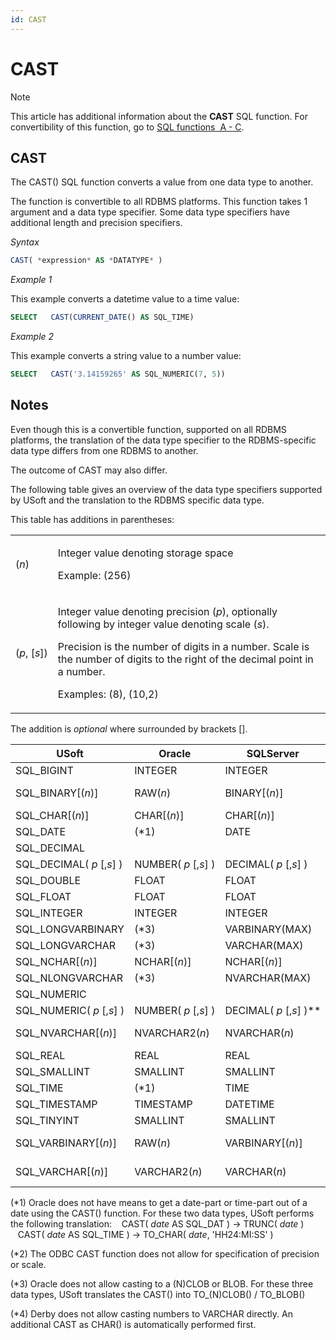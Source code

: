 ```yaml
---
id: CAST
---
```


# CAST



> [!NOTE]
> This article has additional information about the **CAST** SQL function.
> For convertibility of this function, go to [SQL functions  A - C](/docs/Modeller%20and%20Rules%20Engine/SQL%20functions/SQL%20functions%20AC.md).

## **CAST**

The CAST() SQL function converts a value from one data type to another.

The function is convertible to all RDBMS platforms. This function takes 1 argument and a data type specifier. Some data type specifiers have additional length and precision specifiers.

*Syntax*

```sql
CAST( *expression* AS *DATATYPE* )
```

*Example 1*

This example converts a datetime value to a time value:

```sql
SELECT   CAST(CURRENT_DATE() AS SQL_TIME)
```

*Example 2*

This example converts a string value to a number value:

```sql
SELECT   CAST('3.14159265' AS SQL_NUMERIC(7, 5))
```

## Notes

Even though this is a convertible function, supported on all RDBMS platforms, the translation of the data type specifier to the RDBMS-specific data type differs from one RDBMS to another.

The outcome of CAST may also differ.

The following table gives an overview of the data type specifiers supported by USoft and the translation to the RDBMS specific data type.

This table has additions in parentheses:

|        |        |
|--------|--------|
|(*n*)   |<p>Integer value denoting storage space</p><p>Example: (256)</p>|
|(*p*, [*s*])|<p>Integer value denoting precision (*p*), optionally following by integer value denoting scale (*s*).</p><p>Precision is the number of digits in a number. Scale is the number of digits to the right of the decimal point in a number.</p><p>Examples: (8), (10,2)</p>|



The addition is *optional* where surrounded by brackets [].

|**USoft**|**Oracle**|**SQLServer**|**ODBC**|**JDBC, Derby**|
|--------|--------|--------|--------|--------|
|SQL_BIGINT|INTEGER |INTEGER |SQL_BIGINT|BIGINT  |
|SQL_BINARY[(*n*)]|RAW(*n*)|BINARY[(*n*)]|SQL_BINARY[(*n*)]|CHAR FOR BIT DATA|
|SQL_CHAR[(*n*)]|CHAR[(*n*)]|CHAR[(*n*)]|SQL_CHAR|CHAR[(*n*)]|
|SQL_DATE|(*1)    |DATE    |SQL_DATE|DATE    |
|SQL_DECIMAL|        |        |SQL_DECIMAL (*2)|        |
|SQL_DECIMAL( *p* [,*s*] )|NUMBER( *p* [,*s*] )|DECIMAL( *p* [,*s*] )|        |DECIMAL( *p* [,*s*] )|
|SQL_DOUBLE|FLOAT   |FLOAT   |SQL_DOUBLE|DOUBLE  |
|SQL_FLOAT|FLOAT   |FLOAT   |SQL_FLOAT|FLOAT   |
|SQL_INTEGER|INTEGER |INTEGER |SQL_INTEGER|INTEGER |
|SQL_LONGVARBINARY|(*3)    |VARBINARY(MAX)|SQL_LONGVARBINARY|BLOB    |
|SQL_LONGVARCHAR|(*3)    |VARCHAR(MAX)|SQL_LONGVARCHAR|CLOB    |
|SQL_NCHAR[(*n*)]|NCHAR[(*n*)]|NCHAR[(*n*)]|SQL_WCHAR|CHAR[(*n*)]|
|SQL_NLONGVARCHAR|(*3)    |NVARCHAR(MAX)|SQL_WLONGVARCHAR|CLOB    |
|SQL_NUMERIC|        |        |SQL_NUMERIC|        |
|SQL_NUMERIC( *p* [,*s*] )|NUMBER( *p* [,*s*] )|DECIMAL( *p* [,*s*] )**|        |DECIMAL( *p* [,*s*] )|
|SQL_NVARCHAR[(*n*)]|NVARCHAR2(*n*)|NVARCHAR(*n*)|SQL_WVARCHAR|VARCHAR[(*n*)]   (*4)|
|SQL_REAL|REAL    |REAL    |SQL_REAL|REAL    |
|SQL_SMALLINT|SMALLINT|SMALLINT|SQL_SMALLINT|SMALLINT|
|SQL_TIME|(*1)    |TIME    |SQL_TIME|TIME    |
|SQL_TIMESTAMP|TIMESTAMP|DATETIME|SQL_TIMESTAMP|TIMESTAMP|
|SQL_TINYINT|SMALLINT|SMALLINT|SQL_TINYINT|SMALLINT|
|SQL_VARBINARY[(*n*)]|RAW(*n*)|VARBINARY[(*n*)]|SQL_VARBINARY[(*n*)]|VARCHAR FOR BIT DATA|
|SQL_VARCHAR[(*n*)]|VARCHAR2(*n*)|VARCHAR(*n*)|SQL_VARCHAR|VARCHAR[(*n*)]    (*4)|



(*1) Oracle does not have means to get a date-part or time-part out of a date using the CAST() function. For these two data types, USoft performs the following translation:
   CAST( *date* AS SQL_DAT ) → TRUNC( *date* )
   CAST( *date* AS SQL_TIME ) → TO_CHAR( *date*, 'HH24:MI:SS' )

(*2) The ODBC CAST function does not allow for specification of precision or scale.

(*3) Oracle does not allow casting to a (N)CLOB or BLOB. For these three data types, USoft translates the CAST() into TO_(N)CLOB() / TO_BLOB()

(*4) Derby does not allow casting numbers to VARCHAR directly. An additional CAST as CHAR() is automatically performed first.